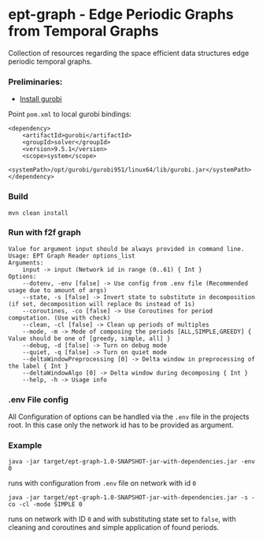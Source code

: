 # ept-graph - Edge Periodic Graphs from Temporal Graphs
Collection of resources regarding the space efficient data structures edge periodic temporal graphs.


### Preliminaries:
- [Install gurobi](https://www.gurobi.com/documentation/9.5/remoteservices/linux_installation.html)


Point `pom.xml` to local gurobi bindings:
```
<dependency>
    <artifactId>gurobi</artifactId>
    <groupId>solver</groupId>
    <version>9.5.1</version>
    <scope>system</scope>
    <systemPath>/opt/gurobi/gurobi951/linux64/lib/gurobi.jar</systemPath>
</dependency>
```


### Build
```shell
mvn clean install
```

### Run with f2f graph
```
Value for argument input should be always provided in command line.
Usage: EPT Graph Reader options_list
Arguments: 
    input -> input (Network id in range (0..61) { Int }
Options: 
    --dotenv, -env [false] -> Use config from .env file (Recommended usage due to amount of args) 
    --state, -s [false] -> Invert state to substitute in decomposition (if set, decomposition will replace 0s instead of 1s) 
    --coroutines, -co [false] -> Use Coroutines for period computation. (Use with check) 
    --clean, -cl [false] -> Clean up periods of multiples 
    --mode, -m -> Mode of composing the periods [ALL,SIMPLE,GREEDY] { Value should be one of [greedy, simple, all] }
    --debug, -d [false] -> Turn on debug mode 
    --quiet, -q [false] -> Turn on quiet mode 
    --deltaWindowPreprocessing [0] -> Delta window in preprocessing of the label { Int }
    --deltaWindowAlgo [0] -> Delta window during decomposing { Int }
    --help, -h -> Usage info 
```

### .env File config

All Configuration of options can be handled via the `.env` file in the projects root. In this case only the network id has to be provided as argument.


### Example
```shell
java -jar target/ept-graph-1.0-SNAPSHOT-jar-with-dependencies.jar -env 0
```
runs with configuration from `.env` file on network with id `0`


```shell
java -jar target/ept-graph-1.0-SNAPSHOT-jar-with-dependencies.jar -s -co -cl -mode SIMPLE 0
```
runs on network with ID `0` and with substituting state set to `false`, with cleaning and coroutines and simple application of found periods.

